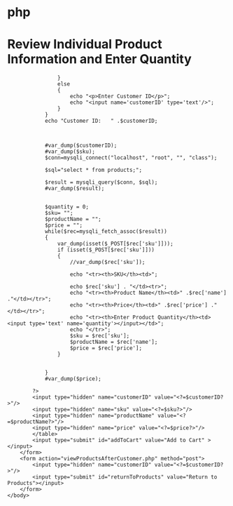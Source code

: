 # php
<!DOCTYPE HTML>
<html>
	<head>
		<title>Review Individual Product Information</title>
		<link rel="stylesheet" type="text/css" href="http://localhost/project/styles/main.css">
	</head>
	<h1>Review Individual Product Information and Enter Quantity</h1>
	<body>
		<form action="reviewInformation.php" method="post">
			<table id="enterProductInformation">
			<?php
				session_start();
				if (isset($_SESSION['customerID']))
				{
					$customerID = $_SESSION['customerID'];
				}
				else
				{
					if (isset($_POST['customerID']))
					{	
						$customerID = $_POST['customerID'];
						
					}
					else
					{
						echo "<p>Enter Customer ID</p>";
						echo "<input name='customerID' type='text'/>";
					}
				}
				echo "Customer ID:   " .$customerID;
				

				
				#var_dump($customerID);				
				#var_dump($sku);
				$conn=mysqli_connect("localhost", "root", "", "class");				
				
				$sql="select * from products;";
				
				$result = mysqli_query($conn, $sql);
				#var_dump($result);
			
				
				$quantity = 0;
				$sku= "";
				$productName = "";
				$price = "";
				while($rec=mysqli_fetch_assoc($result))
				{
					var_dump(isset($_POST[$rec['sku']]));
					if (isset($_POST[$rec['sku']]))
					{
						//var_dump($rec['sku']);
						
						echo "<tr><th>SKU</th><td>";
						
						echo $rec['sku'] . "</td><tr>";
						echo "<tr><th>Product Name</th><td>" .$rec['name'] ."</td></tr>";
						echo "<tr><th>Price</th><td>" .$rec['price'] ."</td></tr>";
						echo "<tr><th>Enter Product Quantity</th><td><input type='text' name='quantity'></input></td>";
						echo "</tr>";
						$sku = $rec['sku'];
						$productName = $rec['name'];
						$price = $rec['price'];
					}
					
						
				}
				#var_dump($price);
				
			?>
			<input type="hidden" name="customerID" value="<?=$customerID?>"/>
			<input type="hidden" name="sku" value="<?=$sku?>"/>
			<input type="hidden" name="productName" value="<?=$productName?>"/>
			<input type="hidden" name="price" value="<?=$price?>"/>
			</table>
			<input type="submit" id="addToCart" value="Add to Cart" ></input>
		</form>
		<form action="viewProductsAfterCustomer.php" method="post">
			<input type="hidden" name="customerID" value="<?=$customerID?>"/>
			<input type="submit" id="returnToProducts" value="Return to Products"></input>
		</form>
	</body>            
</html>
